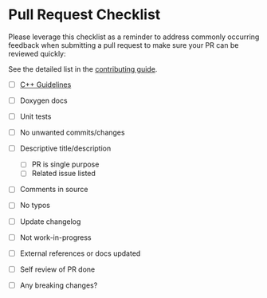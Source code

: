 # Pull Request Checklist

Please leverage this checklist as a reminder to address commonly occurring feedback when submitting a pull request to make sure your PR can be reviewed quickly:

See the detailed list in the [contributing guide](https://github.com/Azure/azure-sdk-for-cpp/blob/main/CONTRIBUTING.md#pull-requests).

- [ ] [C++ Guidelines](https://azure.github.io/azure-sdk/cpp_introduction.html)
- [ ] Doxygen docs
- [ ] Unit tests
- [ ] No unwanted commits/changes
- [ ] Descriptive title/description
  - [ ] PR is single purpose
  - [ ] Related issue listed
- [ ] Comments in source
- [ ] No typos
- [ ] Update changelog
- [ ] Not work-in-progress
- [ ] External references or docs updated
- [ ] Self review of PR done
- [ ] Any breaking changes?


